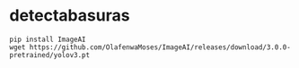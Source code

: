 # detectabasuras

```
pip install ImageAI
wget https://github.com/OlafenwaMoses/ImageAI/releases/download/3.0.0-pretrained/yolov3.pt
```
